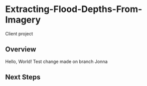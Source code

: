 # Extracting-Flood-Depths-From-Imagery
Client project
## Overview
Hello, World!
Test change made on branch Jonna
## Next Steps
